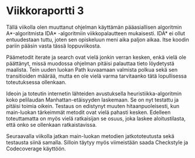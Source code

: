 # Viikkoraportti 3

Tällä viikolla olen muuttanut ohjelman käyttämän pääasiallisen algoritmin A*-algoritmista IDA* -algoritmiin viikkopalautteen mukaisesti. IDA* ei ollut entuudestaan tuttu, joten sen opiskeluun meni aika paljon aikaa. Itse koodin pariin pääsin vasta tässä loppuviikosta.

Päämetodit iterate ja search ovat vielä jonkin verran kesken, enkä vielä ole päättänyt, missä muodossa ohjelman pitäisi palauttaa tieto löydetystä maalista. Tein uuden luokan Path kuvaamaan valmista polkua sekä sen transitioiden määrää, mutta en ole vielä varma tarvitaanko tätä lopullisessa toteutuksessa ollenkaan.

Ideoin ja toteutin internetin lähteiden avustuksella heuristiikka-algoritmin koko pelilaudan Manhattan-etäisyyden laskemaan. Se on nyt testattu ja pitäisi toimia oikein.
Testaus on edistynyt muuten hitaanpuoleisesti, kun main-luokan tärkeimmät metodit ovat vielä pahasti kesken. Edelleen toteuttamatta on myös vielä ratkaisijan se osuus, joka laskee aloitustilasta, että onko se ollenkaan ratkaistavissa.

Seuraavalla viikolla jatkan main-luokan metodien jatkototeutusta sekä testausta siinä samalla. Silloin täytyy myös viimeistään saada Checkstyle ja Codecoverage käyttöön.